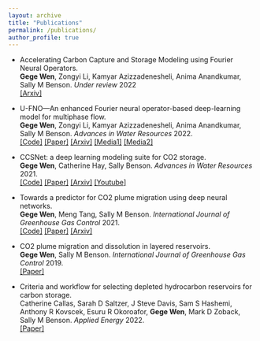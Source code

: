 ```yaml
---
layout: archive
title: "Publications"
permalink: /publications/
author_profile: true
---
```



* Accelerating Carbon Capture and Storage Modeling using Fourier Neural Operators. <br>
__Gege Wen__, Zongyi Li, Kamyar Azizzadenesheli, Anima Anandkumar, Sally M Benson. 
*Under review* 2022 <br>
[[Arxiv]](https://arxiv.org/pdf/2210.17051.pdf)

* U-FNO—An enhanced Fourier neural operator-based deep-learning model for multiphase flow. <br> 
__Gege Wen__, Zongyi Li, Kamyar Azizzadenesheli, Anima Anandkumar, Sally M Benson. 
*Advances in Water Resources* 2022.<br> 
[[Code]]()
[[Paper]](https://www.sciencedirect.com/science/article/abs/pii/S0309170822000562)
[[Arxiv]](https://arxiv.org/abs/2109.03697)
[[Media1]](https://blogs.nvidia.com/blog/2022/04/08/ai-improves-carbon-sequestration/)
[[Media2]](https://developer.nvidia.com/blog/accelerating-climate-change-mitigation-with-machine-learning-the-case-of-carbon-storage/)


* CCSNet: a deep learning modeling suite for CO2 storage. <br> 
__Gege Wen__, Catherine Hay, Sally Benson. 
*Advances in Water Resources* 2021. <br> 
[[Code]]()
[[Paper]](https://www.sciencedirect.com/science/article/abs/pii/S0309170821001640)
[[Arxiv]](https://arxiv.org/abs/2104.01795)
[[Youtube]](https://www.youtube.com/watch?v=_SHdgdjLaAE)


* Towards a predictor for CO2 plume migration using deep neural networks. <br>
__Gege Wen__, Meng Tang, Sally M Benson. 
*International Journal of Greenhouse Gas Control* 2021. <br> 
[[Code]]()
[[Paper]](https://www.sciencedirect.com/science/article/abs/pii/S1750583620306484)
[[Arxiv]](https://arxiv.org/abs/1910.09657)


* CO2 plume migration and dissolution in layered reservoirs. <br>
__Gege Wen__, Sally M Benson. 
*International Journal of Greenhouse Gas Control* 2019. <br> 
[[Paper]](https://www.sciencedirect.com/science/article/abs/pii/S1750583619300246)


* Criteria and workflow for selecting depleted hydrocarbon reservoirs for carbon storage. <br>
Catherine Callas, Sarah D Saltzer, J Steve Davis, Sam S Hashemi, Anthony R Kovscek, Esuru R Okoroafor, __Gege Wen__, Mark D Zoback, Sally M Benson. 
 *Applied Energy* 2022. <br> 
[[Paper]](https://www.sciencedirect.com/science/article/abs/pii/S0306261922009667)
